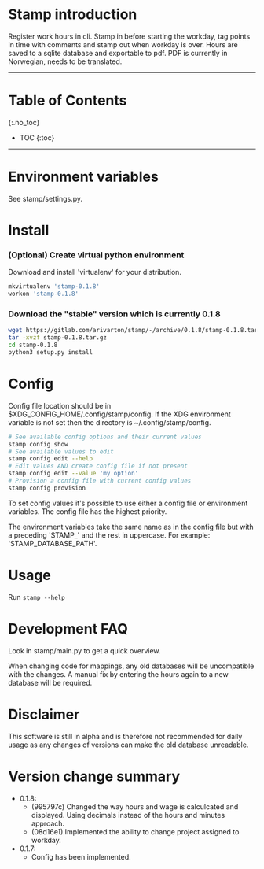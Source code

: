 # Stamp introduction
Register work hours in cli.
Stamp in before starting the workday, tag points in time with comments and stamp out when workday is over.
Hours are saved to a sqlite database and exportable to pdf.
PDF is currently in Norwegian, needs to be translated.

----

# Table of Contents
{:.no_toc}

- TOC
{:toc}

----

# Environment variables

See stamp/settings.py.


# Install
### (Optional) Create virtual python environment
Download and install 'virtualenv' for your distribution.

```bash
mkvirtualenv 'stamp-0.1.8'
workon 'stamp-0.1.8'
```

### Download the "stable" version which is currently 0.1.8

```bash
wget https://gitlab.com/arivarton/stamp/-/archive/0.1.8/stamp-0.1.8.tar.gz
tar -xvzf stamp-0.1.8.tar.gz
cd stamp-0.1.8
python3 setup.py install
```


# Config
Config file location should be in $XDG_CONFIG_HOME/.config/stamp/config. If the XDG environment variable is not set then the directory is ~/.config/stamp/config.

```bash
# See available config options and their current values 
stamp config show
# See available values to edit
stamp config edit --help
# Edit values AND create config file if not present
stamp config edit --value 'my option'
# Provision a config file with current config values
stamp config provision
```

To set config values it's possible to use either a config file or environment variables.
The config file has the highest priority.

The environment variables take the same name as in the config file but with a preceding 'STAMP_' and the rest in uppercase. For example: 'STAMP_DATABASE_PATH'.


# Usage
Run `stamp --help`


# Development FAQ
Look in stamp/main.py to get a quick overview.

When changing code for mappings, any old databases will be uncompatible with the changes. 
A manual fix by entering the hours again to a new database will be required.


# Disclaimer
This software is still in alpha and is therefore not recommended for daily usage as any changes of versions can make the old database unreadable.


# Version change summary
- 0.1.8: 
   - (995797c) Changed the way hours and wage is calculcated and displayed. Using decimals instead of the hours and minutes approach.
   - (08d16e1) Implemented the ability to change project assigned to workday.
- 0.1.7: 
   - Config has been implemented.
